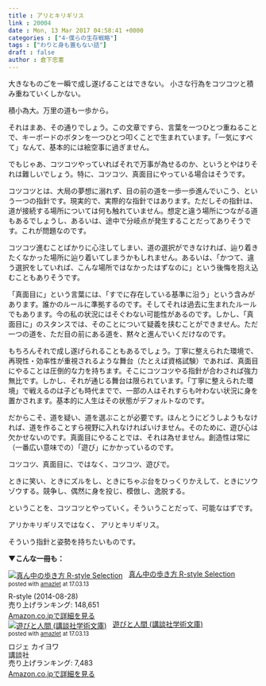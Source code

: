 ```yaml
---
title : アリとキリギリス
link : 20004
date : Mon, 13 Mar 2017 04:58:41 +0000
categories : ["4-僕らの生存戦略"]
tags : ["わりと身も蓋もない話"]
draft : false
author : 倉下忠憲
---
```


大きなものごを一瞬で成し遂げることはできない。
小さな行為をコツコツと積み重ねていくしかない。

積小為大。万里の道も一歩から。

それはまあ、その通りでしょう。この文章ですら、言葉を一つひとつ重ねることで、キーボードのボタンを一つひとつ叩くことで生まれています。「一気にすべて」なんて、基本的には絵空事に過ぎません。

でもじゃあ、コツコツやっていればそれで万事が為せるのか、というとやはりそれは難しいでしょう。特に、コツコツ、真面目にやっている場合はそうです。

コツコツとは、大局の夢想に溺れず、目の前の道を一歩一歩進んでいこう、という一つの指針です。現実的で、実際的な指針ではあります。ただしその指針は、道が接続する場所については何も触れていません。想定と違う場所につながる道もあるでしょうし、あるいは、途中で分岐点が発生することだってありそうです。これが問題なのです。

コツコツ進むことばかりに心注してしまい、道の選択ができなければ、辿り着きたくなかった場所に辿り着いてしまうかもしれません。あるいは、「かつて、違う選択をしていれば、こんな場所ではなかったはずなのに」という後悔を抱え込むこともありそうです。

「真面目に」という言葉には、「すでに存在している基準に沿う」という含みがあります。誰かのルールに準拠するのです。そしてそれは過去に生まれたルールでもあります。今の私の状況にはそぐわない可能性があるのです。しかし、「真面目に」のスタンスでは、そのことについて疑義を挟むことができません。ただ一つの道を、ただ目の前にある道を、黙々と進んでいくだけなのです。

もちろんそれで成し遂げられることもあるでしょう。丁寧に整えられた環境で、再現性・効率性が重視されるような舞台（たとえば資格試験）であれば、真面目にやることは圧倒的な力を持ちます。そこにコツコツやる指針が合わされば強力無比です。しかし、それが通じる舞台は限られています。「丁寧に整えられた環境」で戦えるのは子ども時代までで、一部の人はそれすらも叶わない状況に身を置かされます。基本的に人生はその状態がデフォルトなのです。

だからこそ、道を疑い、道を選ぶことが必要です。ほんとうにどうしようもなければ、道を作ることすら視野に入れなければいけません。そのために、遊び心は欠かせないのです。真面目にやることでは、それは為せません。創造性は常に（一番広い意味での）「遊び」にかかっているのです。

コツコツ、真面目に、ではなく、コツコツ、遊びで。

ときに笑い、ときにズルをし、ときにちゃぶ台をひっくりかえして、ときにソウゾウする。競争し、偶然に身を投じ、模倣し、逸脱する。

ということを、コツコツとやっていく。そういうことだって、可能なはずです。

アリかキリギリスではなく、
アリとキリギリス。

そういう指針と姿勢を持ちたいものです。

<strong>▼こんな一冊も：</strong>

<div class="amazlet-box" style="margin-bottom:0px;"><div class="amazlet-image" style="float:left;margin:0px 12px 1px 0px;"><a href="http://www.amazon.co.jp/exec/obidos/ASIN/B00N4E5L1C/rashita1000-22/ref=nosim/" name="amazletlink" target="_blank"><img src="https://images-fe.ssl-images-amazon.com/images/I/51EO0c537CL._SL160_.jpg" alt="真ん中の歩き方 R-style Selection" style="border: none;" /></a></div><div class="amazlet-info" style="line-height:120%; margin-bottom: 10px"><div class="amazlet-name" style="margin-bottom:10px;line-height:120%"><a href="http://www.amazon.co.jp/exec/obidos/ASIN/B00N4E5L1C/rashita1000-22/ref=nosim/" name="amazletlink" target="_blank">真ん中の歩き方 R-style Selection</a><div class="amazlet-powered-date" style="font-size:80%;margin-top:5px;line-height:120%">posted with <a href="http://www.amazlet.com/" title="amazlet" target="_blank">amazlet</a> at 17.03.13</div></div><div class="amazlet-detail">R-style (2014-08-28)<br />売り上げランキング: 148,651<br /></div><div class="amazlet-sub-info" style="float: left;"><div class="amazlet-link" style="margin-top: 5px"><a href="http://www.amazon.co.jp/exec/obidos/ASIN/B00N4E5L1C/rashita1000-22/ref=nosim/" name="amazletlink" target="_blank">Amazon.co.jpで詳細を見る</a></div></div></div><div class="amazlet-footer" style="clear: left"></div></div>

<div class="amazlet-box" style="margin-bottom:0px;"><div class="amazlet-image" style="float:left;margin:0px 12px 1px 0px;"><a href="http://www.amazon.co.jp/exec/obidos/ASIN/4061589202/rashita1000-22/ref=nosim/" name="amazletlink" target="_blank"><img src="https://images-fe.ssl-images-amazon.com/images/I/21M6RY2E48L._SL160_.jpg" alt="遊びと人間 (講談社学術文庫)" style="border: none;" /></a></div><div class="amazlet-info" style="line-height:120%; margin-bottom: 10px"><div class="amazlet-name" style="margin-bottom:10px;line-height:120%"><a href="http://www.amazon.co.jp/exec/obidos/ASIN/4061589202/rashita1000-22/ref=nosim/" name="amazletlink" target="_blank">遊びと人間 (講談社学術文庫)</a><div class="amazlet-powered-date" style="font-size:80%;margin-top:5px;line-height:120%">posted with <a href="http://www.amazlet.com/" title="amazlet" target="_blank">amazlet</a> at 17.03.13</div></div><div class="amazlet-detail">ロジェ カイヨワ <br />講談社 <br />売り上げランキング: 7,483<br /></div><div class="amazlet-sub-info" style="float: left;"><div class="amazlet-link" style="margin-top: 5px"><a href="http://www.amazon.co.jp/exec/obidos/ASIN/4061589202/rashita1000-22/ref=nosim/" name="amazletlink" target="_blank">Amazon.co.jpで詳細を見る</a></div></div></div><div class="amazlet-footer" style="clear: left"></div></div>

